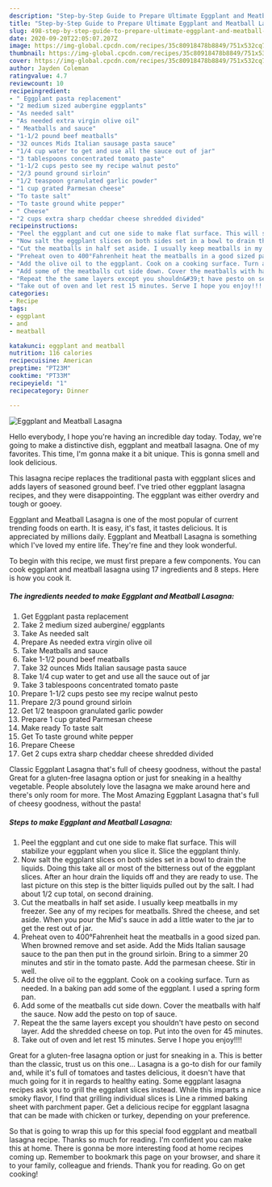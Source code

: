 ```yaml
---
description: "Step-by-Step Guide to Prepare Ultimate Eggplant and Meatball Lasagna"
title: "Step-by-Step Guide to Prepare Ultimate Eggplant and Meatball Lasagna"
slug: 498-step-by-step-guide-to-prepare-ultimate-eggplant-and-meatball-lasagna
date: 2020-09-20T22:05:07.207Z
image: https://img-global.cpcdn.com/recipes/35c80918478b8849/751x532cq70/eggplant-and-meatball-lasagna-recipe-main-photo.jpg
thumbnail: https://img-global.cpcdn.com/recipes/35c80918478b8849/751x532cq70/eggplant-and-meatball-lasagna-recipe-main-photo.jpg
cover: https://img-global.cpcdn.com/recipes/35c80918478b8849/751x532cq70/eggplant-and-meatball-lasagna-recipe-main-photo.jpg
author: Jayden Coleman
ratingvalue: 4.7
reviewcount: 10
recipeingredient:
- " Eggplant pasta replacement"
- "2 medium sized aubergine eggplants"
- "As needed salt"
- "As needed extra virgin olive oil"
- " Meatballs and sauce"
- "1-1/2 pound beef meatballs"
- "32 ounces Mids Italian sausage pasta sauce"
- "1/4 cup water to get and use all the sauce out of jar"
- "3 tablespoons concentrated tomato paste"
- "1-1/2 cups pesto see my recipe walnut pesto"
- "2/3 pound ground sirloin"
- "1/2 teaspoon granulated garlic powder"
- "1 cup grated Parmesan cheese"
- "To taste salt"
- "To taste ground white pepper"
- " Cheese"
- "2 cups extra sharp cheddar cheese shredded divided"
recipeinstructions:
- "Peel the eggplant and cut one side to make flat surface. This will stabilize your eggplant when you slice it. Slice the eggplant thinly."
- "Now salt the eggplant slices on both sides set in a bowl to drain the liquids. Doing this take all or most of the bitterness out of the eggplant slices. After an hour drain the liquids off and they are ready to use. The last picture on this step is the bitter liquids pulled out by the salt. I had about 1/2 cup total, on second draining."
- "Cut the meatballs in half set aside. I usually keep meatballs in my freezer. See any of my recipes for meatballs. Shred the cheese, and set aside. When you pour the Mid&#39;s sauce in add a little water to the jar to get the rest out of jar."
- "Preheat oven to 400°Fahrenheit heat the meatballs in a good sized pan. When browned remove and set aside. Add the Mids Italian sausage sauce to the pan then put in the ground sirloin. Bring to a simmer 20 minutes and stir in the tomato paste. Add the parmesan cheese. Stir in well."
- "Add the olive oil to the eggplant. Cook on a cooking surface. Turn as needed. In a baking pan add some of the eggplant. I used a spring form pan."
- "Add some of the meatballs cut side down. Cover the meatballs with half the sauce. Now add the pesto on top of sauce."
- "Repeat the the same layers except you shouldn&#39;t have pesto on second layer. Add the shredded cheese on top. Put into the oven for 45 minutes."
- "Take out of oven and let rest 15 minutes. Serve I hope you enjoy!!!!"
categories:
- Recipe
tags:
- eggplant
- and
- meatball

katakunci: eggplant and meatball 
nutrition: 116 calories
recipecuisine: American
preptime: "PT23M"
cooktime: "PT33M"
recipeyield: "1"
recipecategory: Dinner

---
```



![Eggplant and Meatball Lasagna](https://img-global.cpcdn.com/recipes/35c80918478b8849/751x532cq70/eggplant-and-meatball-lasagna-recipe-main-photo.jpg)

Hello everybody, I hope you're having an incredible day today. Today, we're going to make a distinctive dish, eggplant and meatball lasagna. One of my favorites. This time, I'm gonna make it a bit unique. This is gonna smell and look delicious.

This lasagna recipe replaces the traditional pasta with eggplant slices and adds layers of seasoned ground beef. I&#39;ve tried other eggplant lasagna recipes, and they were disappointing. The eggplant was either overdry and tough or gooey.

Eggplant and Meatball Lasagna is one of the most popular of current trending foods on earth. It is easy, it's fast, it tastes delicious. It is appreciated by millions daily. Eggplant and Meatball Lasagna is something which I've loved my entire life. They're fine and they look wonderful.


To begin with this recipe, we must first prepare a few components. You can cook eggplant and meatball lasagna using 17 ingredients and 8 steps. Here is how you cook it.

<!--inarticleads1-->

##### The ingredients needed to make Eggplant and Meatball Lasagna:

1. Get  Eggplant pasta replacement
1. Take 2 medium sized aubergine/ eggplants
1. Take As needed salt
1. Prepare As needed extra virgin olive oil
1. Take  Meatballs and sauce
1. Take 1-1/2 pound beef meatballs
1. Take 32 ounces Mids Italian sausage pasta sauce
1. Take 1/4 cup water to get and use all the sauce out of jar
1. Take 3 tablespoons concentrated tomato paste
1. Prepare 1-1/2 cups pesto see my recipe walnut pesto
1. Prepare 2/3 pound ground sirloin
1. Get 1/2 teaspoon granulated garlic powder
1. Prepare 1 cup grated Parmesan cheese
1. Make ready To taste salt
1. Get To taste ground white pepper
1. Prepare  Cheese
1. Get 2 cups extra sharp cheddar cheese shredded divided


Classic Eggplant Lasagna that&#39;s full of cheesy goodness, without the pasta! Great for a gluten-free lasagna option or just for sneaking in a healthy vegetable. People absolutely love the lasagna we make around here and there&#39;s only room for more. The Most Amazing Eggplant Lasagna that&#39;s full of cheesy goodness, without the pasta! 

<!--inarticleads2-->

##### Steps to make Eggplant and Meatball Lasagna:

1. Peel the eggplant and cut one side to make flat surface. This will stabilize your eggplant when you slice it. Slice the eggplant thinly.
1. Now salt the eggplant slices on both sides set in a bowl to drain the liquids. Doing this take all or most of the bitterness out of the eggplant slices. After an hour drain the liquids off and they are ready to use. The last picture on this step is the bitter liquids pulled out by the salt. I had about 1/2 cup total, on second draining.
1. Cut the meatballs in half set aside. I usually keep meatballs in my freezer. See any of my recipes for meatballs. Shred the cheese, and set aside. When you pour the Mid&#39;s sauce in add a little water to the jar to get the rest out of jar.
1. Preheat oven to 400°Fahrenheit heat the meatballs in a good sized pan. When browned remove and set aside. Add the Mids Italian sausage sauce to the pan then put in the ground sirloin. Bring to a simmer 20 minutes and stir in the tomato paste. Add the parmesan cheese. Stir in well.
1. Add the olive oil to the eggplant. Cook on a cooking surface. Turn as needed. In a baking pan add some of the eggplant. I used a spring form pan.
1. Add some of the meatballs cut side down. Cover the meatballs with half the sauce. Now add the pesto on top of sauce.
1. Repeat the the same layers except you shouldn&#39;t have pesto on second layer. Add the shredded cheese on top. Put into the oven for 45 minutes.
1. Take out of oven and let rest 15 minutes. Serve I hope you enjoy!!!!


Great for a gluten-free lasagna option or just for sneaking in a. This is better than the classic, trust us on this one… Lasagna is a go-to dish for our family and, while it&#39;s full of tomatoes and tastes delicious, it doesn&#39;t have that much going for it in regards to healthy eating. Some eggplant lasagna recipes ask you to grill the eggplant slices instead. While this imparts a nice smoky flavor, I find that grilling individual slices is Line a rimmed baking sheet with parchment paper. Get a delicious recipe for eggplant lasagna that can be made with chicken or turkey, depending on your preference. 

So that is going to wrap this up for this special food eggplant and meatball lasagna recipe. Thanks so much for reading. I'm confident you can make this at home. There is gonna be more interesting food at home recipes coming up. Remember to bookmark this page on your browser, and share it to your family, colleague and friends. Thank you for reading. Go on get cooking!
